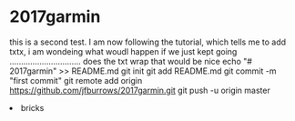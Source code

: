 # 2017garmin
this is a second test. I am now following the tutorial,
which tells me to add txtx, i am wondeing what woudl happen if we just kept going ............................... does the txt wrap <bold> that would be nice 
echo "# 2017garmin" >> README.md
git init
git add README.md
git commit -m "first commit"
git remote add origin https://github.com/jfburrows/2017garmin.git
git push -u origin master
<li>bricks</li>

